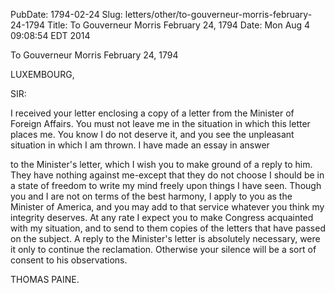 PubDate: 1794-02-24
Slug: letters/other/to-gouverneur-morris-february-24-1794
Title: To Gouverneur Morris February 24, 1794
Date: Mon Aug  4 09:08:54 EDT 2014

   To Gouverneur Morris February 24, 1794

   LUXEMBOURG,

   SIR:

   I received your letter enclosing a copy of a letter from the Minister of
   Foreign Affairs. You must not leave me in the situation in which this
   letter places me. You know I do not deserve it, and you see the unpleasant
   situation in which I am thrown. I have made an essay in answer

   to the Minister's letter, which I wish you to make ground of a reply to
   him. They have nothing against me-except that they do not choose I should
   be in a state of freedom to write my mind freely upon things I have seen.
   Though you and I are not on terms of the best harmony, I apply to you as
   the Minister of America, and you may add to that service whatever you
   think my integrity deserves. At any rate I expect you to make Congress
   acquainted with my situation, and to send to them copies of the letters
   that have passed on the subject. A reply to the Minister's letter is
   absolutely necessary, were it only to continue the reclamation. Otherwise
   your silence will be a sort of consent to his observations.

   THOMAS PAINE.


